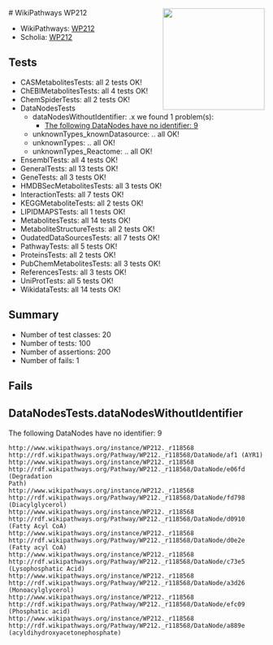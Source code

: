 <img style="float: right; width: 200px" src="https://upload.wikimedia.org/wikipedia/commons/thumb/8/83/Wplogo_with_text_500.png/640px-Wplogo_with_text_500.png" />
# WikiPathways WP212

* WikiPathways: [WP212](https://identifiers.org/wikipathways:WP212)
* Scholia: [WP212](https://scholia.toolforge.org/wikipathways/WP212)
## Tests
* CASMetabolitesTests: all 2 tests OK!
* ChEBIMetabolitesTests: all 4 tests OK!
* ChemSpiderTests: all 2 tests OK!
* DataNodesTests
    * dataNodesWithoutIdentifier: .x we found 1 problem(s):
        * [The following DataNodes have no identifier: 9](#d2d32fa8)
    * unknownTypes_knownDatasource: .. all OK!
    * unknownTypes: .. all OK!
    * unknownTypes_Reactome: .. all OK!
* EnsemblTests: all 4 tests OK!
* GeneralTests: all 13 tests OK!
* GeneTests: all 3 tests OK!
* HMDBSecMetabolitesTests: all 3 tests OK!
* InteractionTests: all 7 tests OK!
* KEGGMetaboliteTests: all 2 tests OK!
* LIPIDMAPSTests: all 1 tests OK!
* MetabolitesTests: all 14 tests OK!
* MetaboliteStructureTests: all 2 tests OK!
* OudatedDataSourcesTests: all 7 tests OK!
* PathwayTests: all 5 tests OK!
* ProteinsTests: all 2 tests OK!
* PubChemMetabolitesTests: all 3 tests OK!
* ReferencesTests: all 3 tests OK!
* UniProtTests: all 5 tests OK!
* WikidataTests: all 14 tests OK!


## Summary

* Number of test classes: 20
* Number of tests: 100
* Number of assertions: 200
* Number of fails: 1

## Fails

<a name="d2d32fa8" />

## DataNodesTests.dataNodesWithoutIdentifier

The following DataNodes have no identifier: 9
```
http://www.wikipathways.org/instance/WP212._r118568 http://rdf.wikipathways.org/Pathway/WP212._r118568/DataNode/af1 (AYR1)
http://www.wikipathways.org/instance/WP212._r118568 http://rdf.wikipathways.org/Pathway/WP212._r118568/DataNode/e06fd (Degradation
Path)
http://www.wikipathways.org/instance/WP212._r118568 http://rdf.wikipathways.org/Pathway/WP212._r118568/DataNode/fd798 (Diacylglycerol)
http://www.wikipathways.org/instance/WP212._r118568 http://rdf.wikipathways.org/Pathway/WP212._r118568/DataNode/d0910 (Fatty Acyl CoA)
http://www.wikipathways.org/instance/WP212._r118568 http://rdf.wikipathways.org/Pathway/WP212._r118568/DataNode/d0e2e (Fatty acyl CoA)
http://www.wikipathways.org/instance/WP212._r118568 http://rdf.wikipathways.org/Pathway/WP212._r118568/DataNode/c73e5 (Lysophosphatic Acid)
http://www.wikipathways.org/instance/WP212._r118568 http://rdf.wikipathways.org/Pathway/WP212._r118568/DataNode/a3d26 (Monoacylglycerol)
http://www.wikipathways.org/instance/WP212._r118568 http://rdf.wikipathways.org/Pathway/WP212._r118568/DataNode/efc09 (Phosphatic acid)
http://www.wikipathways.org/instance/WP212._r118568 http://rdf.wikipathways.org/Pathway/WP212._r118568/DataNode/a889e (acyldihydroxyacetonephosphate)
```

